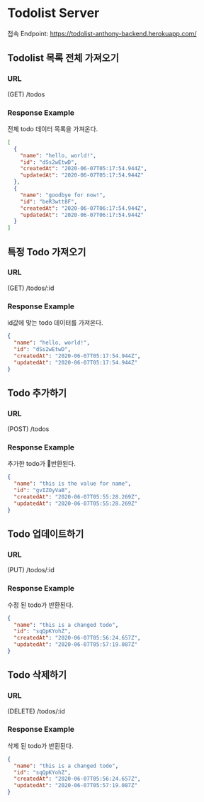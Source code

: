 # Todolist Server

접속 Endpoint: https://todolist-anthony-backend.herokuapp.com/

## Todolist 목록 전체 가져오기

### URL

(GET) /todos

### Response Example

전체 todo 데이터 목록을 가져온다.

```json
[
  {
    "name": "hello, world!",
    "id": "dSs2wEtwD",
    "createdAt": "2020-06-07T05:17:54.944Z",
    "updatedAt": "2020-06-07T05:17:54.944Z"
  },
  {
    "name": "goodbye for now!",
    "id": "beR3wtt8F",
    "createdAt": "2020-06-07T06:17:54.944Z",
    "updatedAt": "2020-06-07T06:17:54.944Z"
  }
]
```

## 특정 Todo 가져오기

### URL

(GET) /todos/:id

### Response Example

id값에 맞는 todo 데이터를 가져온다.

```json
{
  "name": "hello, world!",
  "id": "dSs2wEtwD",
  "createdAt": "2020-06-07T05:17:54.944Z",
  "updatedAt": "2020-06-07T05:17:54.944Z"
}
```

## Todo 추가하기

### URL

(POST) /todos

### Response Example

추가한 todo가 반환된다.

```json
{
  "name": "this is the value for name",
  "id": "gvIZOyVaB",
  "createdAt": "2020-06-07T05:55:28.269Z",
  "updatedAt": "2020-06-07T05:55:28.269Z"
}
```

## Todo 업데이트하기

### URL

(PUT) /todos/:id

### Response Example

수정 된 todo가 반환된다.

```json
{
  "name": "this is a changed todo",
  "id": "sqQpKYohZ",
  "createdAt": "2020-06-07T05:56:24.657Z",
  "updatedAt": "2020-06-07T05:57:19.087Z"
}
```

## Todo 삭제하기

### URL

(DELETE) /todos/:id

### Response Example

삭제 된 todo가 반횐된다.

```json
{
  "name": "this is a changed todo",
  "id": "sqQpKYohZ",
  "createdAt": "2020-06-07T05:56:24.657Z",
  "updatedAt": "2020-06-07T05:57:19.087Z"
}
```
